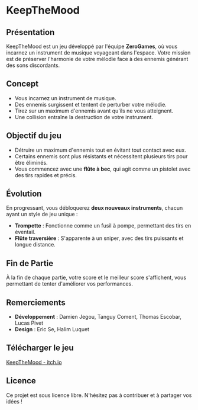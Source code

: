 # KeepTheMood

## Présentation
KeepTheMood est un jeu développé par l'équipe **ZeroGames**, où vous incarnez un instrument de musique voyageant dans l'espace. Votre mission est de préserver l'harmonie de votre mélodie face à des ennemis générant des sons discordants.

## Concept
- Vous incarnez un instrument de musique.
- Des ennemis surgissent et tentent de perturber votre mélodie.
- Tirez sur un maximum d'ennemis avant qu'ils ne vous atteignent.
- Une collision entraîne la destruction de votre instrument.

## Objectif du jeu
- Détruire un maximum d'ennemis tout en évitant tout contact avec eux.
- Certains ennemis sont plus résistants et nécessitent plusieurs tirs pour être éliminés.
- Vous commencez avec une **flûte à bec**, qui agit comme un pistolet avec des tirs rapides et précis.

## Évolution
En progressant, vous débloquerez **deux nouveaux instruments**, chacun ayant un style de jeu unique :
- **Trompette** : Fonctionne comme un fusil à pompe, permettant des tirs en éventail.
- **Flûte traversière** : S'apparente à un sniper, avec des tirs puissants et longue distance.

## Fin de Partie
À la fin de chaque partie, votre score et le meilleur score s'affichent, vous permettant de tenter d'améliorer vos performances.

## Remerciements
- **Développement** : Damien Jegou, Tanguy Coment, Thomas Escobar, Lucas Pivet
- **Design** : Eric Se, Halim Luquet

## Télécharger le jeu
[KeepTheMood - itch.io](https://lucaslp12.itch.io/keepthemood)

## Licence
Ce projet est sous licence libre. N'hésitez pas à contribuer et à partager vos idées !
